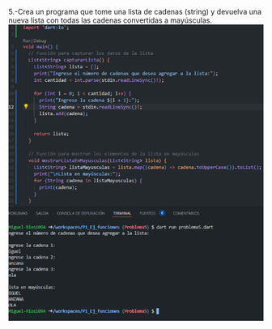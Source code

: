 5.-Crea un programa que tome una lista de cadenas (string) y devuelva una nueva lista con todas las cadenas convertidas a mayúsculas.
![alt text](image-4.png)